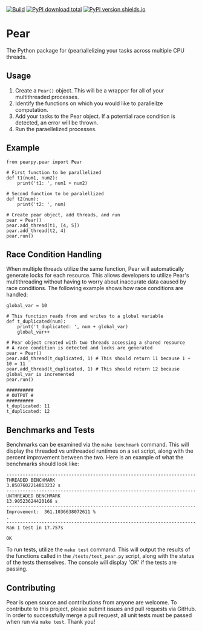[![Build](https://github.com/MLH-Fellowship/pod-3.1.4-team-2/actions/workflows/build.yml/badge.svg)](https://github.com/MLH-Fellowship/pod-3.1.4-team-2/actions/workflows/build.yml)
[![PyPI download total](https://img.shields.io/pypi/dt/ansicolortags.svg)](https://pypi.python.org/pypi/ansicolortags/)
[![PyPI version shields.io](https://img.shields.io/pypi/v/ansicolortags.svg)](https://pypi.python.org/pypi/ansicolortags/)

# Pear
The Python package for (pear)allelizing your tasks across multiple CPU threads.

## Usage
 1. Create a `Pear()` object. This will be a wrapper for all of your multithreaded processes.
 2. Identify the functions on which you would like to paralleilze computation.
 3. Add your tasks to the Pear object. If a potential race condition is detected, an error will be thrown.
 4. Run the paraellelized processes.

## Example
```
from pearpy.pear import Pear

# First function to be parallelized
def t1(num1, num2):
    print('t1: ', num1 + num2)

# Second function to be paralellized
def t2(num):
    print('t2: ', num)

# Create pear object, add threads, and run
pear = Pear()
pear.add_thread(t1, [4, 5])
pear.add_thread(t2, 4)
pear.run()
```

## Race Condition Handling
When multiple threads utilize the same function, Pear will automatically generate locks for each resource. This allows developers to utilize Pear's multithreading without having to worry about inaccurate data caused by race conditions. The following example shows how race conditions are handled:
```
global_var = 10

# This function reads from and writes to a global variable
def t_duplicated(num):
    print('t_duplicated: ', num + global_var)
    global_var++

# Pear object created with two threads accessing a shared resource
# A race condition is detected and locks are generated
pear = Pear()
pear.add_thread(t_duplicated, 1) # This should return 11 because 1 + 10 = 11
pear.add_thread(t_duplicated, 1) # This should return 12 because global_var is incremented
pear.run()

##########
# OUTPUT #
##########
t_duplicated: 11
t_duplicated: 12
```

## Benchmarks and Tests
Benchmarks can be examined via the `make benchmark` command. This will display the threaded vs unthreaded runtimes on a set script, along with the percent improvement between the two. Here is an example of what the benchmarks should look like:
```
----------------------------------------------------------------------
THREADED BENCHMARK
3.8507602214813232 s
----------------------------------------------------------------------
UNTHREADED BENCHMARK
13.90523624420166 s
----------------------------------------------------------------------
Improvement:  361.1036638072611 %
.
----------------------------------------------------------------------
Ran 1 test in 17.757s

OK
```
To run tests, utilize the `make test` command. This will output the results of the functions called in the `/tests/test_pear.py` script, along with the status of the tests themselves. The console will display 'OK' if the tests are passing.

## Contributing
Pear is open source and contributions from anyone are welcome. To contribute to this project, please submit issues and pull requests via GitHub. In order to successfully merge a pull request, all unit tests must be passed when run via `make test`. Thank you!
